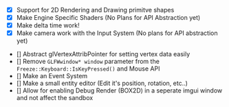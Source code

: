 - [x] Support for 2D Rendering and Drawing primitve shapes
- [x] Make Engine Specific Shaders (No Plans for API Abstraction yet)
- [x] Make delta time work!
- [x] Make camera work with the Input System (No plans for API abstraction yet)

- [] Abstract glVertexAttribPointer for setting vertex data easily
- [] Remove `GLFWwindow* window` parameter from the `Freeze::Keyboard::IsKeyPressed()` and Mouse API
- [] Make an Event System
- [] Make a small entity editor (Edit it's position, rotation, etc..)
- [] Allow for enabling Debug Render (BOX2D) in a seperate imgui window and not affect the sandbox
